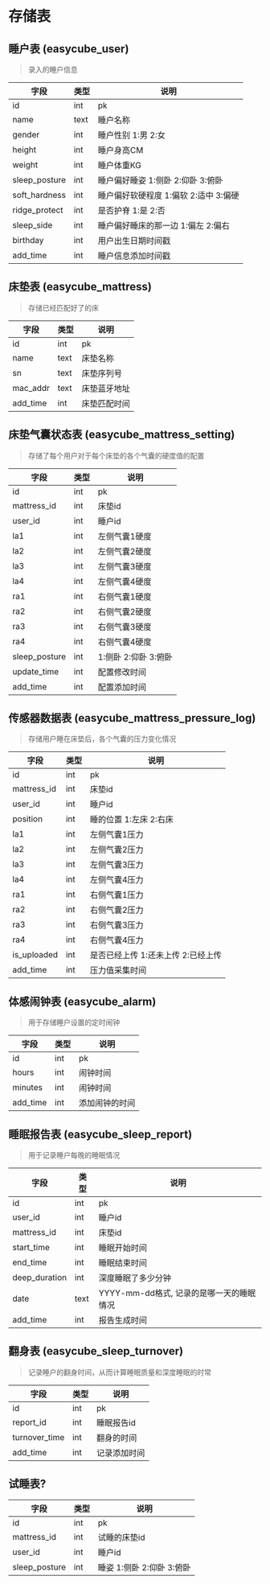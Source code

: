 # 存储表

## 睡户表 (easycube_user)


> 录入的睡户信息

| 字段          | 类型 | 说明                                  |
| ------------- | ---- | ------------------------------------- |
| id            | int  | pk                                    |
| name          | text | 睡户名称                              |
| gender        | int  | 睡户性别 1:男 2:女                    |
| height        | int  | 睡户身高CM                            |
| weight        | int  | 睡户体重KG                            |
| sleep_posture | int  | 睡户偏好睡姿 1:侧卧 2:仰卧 3:俯卧     |
| soft_hardness | int  | 睡户偏好软硬程度 1:偏软 2:适中 3:偏硬 |
| ridge_protect | int  | 是否护脊 1:是 2:否                    |
| sleep_side    | int  | 睡户偏好睡床的那一边 1:偏左 2:偏右    |
| birthday      | int  | 用户出生日期时间戳                    |
| add_time      | int  | 睡户信息添加时间戳                    |

## 床垫表 (easycube_mattress)

> 存储已经匹配好了的床

| 字段     | 类型 | 说明         |
| -------- | ---- | ------------ |
| id       | int  | pk           |
| name     | text | 床垫名称     |
| sn       | text | 床垫序列号   |
| mac_addr | text | 床垫蓝牙地址 |
| add_time | int  | 床垫匹配时间 |

## 床垫气囊状态表 (easycube_mattress_setting)

> 存储了每个用户对于每个床垫的各个气囊的硬度值的配置

| 字段          | 类型 | 说明                 |
| ------------- | ---- | -------------------- |
| id            | int  | pk                   |
| mattress_id   | int  | 床垫id               |
| user_id       | int  | 睡户id               |
| la1           | int  | 左侧气囊1硬度        |
| la2           | int  | 左侧气囊2硬度        |
| la3           | int  | 左侧气囊3硬度        |
| la4           | int  | 左侧气囊4硬度        |
| ra1           | int  | 右侧气囊1硬度        |
| ra2           | int  | 右侧气囊2硬度        |
| ra3           | int  | 右侧气囊3硬度        |
| ra4           | int  | 右侧气囊4硬度        |
| sleep_posture | int  | 1:侧卧 2:仰卧 3:俯卧 |
| update_time   | int  | 配置修改时间         |
| add_time      | int  | 配置添加时间         |

## 传感器数据表 (easycube_mattress_pressure_log)

> 存储用户睡在床垫后，各个气囊的压力变化情况

| 字段        | 类型 | 说明                               |
| ----------- | ---- | ---------------------------------- |
| id          | int  | pk                                 |
| mattress_id | int  | 床垫id                             |
| user_id     | int  | 睡户id                             |
| position    | int  | 睡的位置 1:左床 2:右床             |
| la1         | int  | 左侧气囊1压力                      |
| la2         | int  | 左侧气囊2压力                      |
| la3         | int  | 左侧气囊3压力                      |
| la4         | int  | 左侧气囊4压力                      |
| ra1         | int  | 右侧气囊1压力                      |
| ra2         | int  | 右侧气囊2压力                      |
| ra3         | int  | 右侧气囊3压力                      |
| ra4         | int  | 右侧气囊4压力                      |
| is_uploaded | int  | 是否已经上传 1:还未上传 2:已经上传 |
| add_time    | int  | 压力值采集时间                     |



## 体感闹钟表 (easycube_alarm)

> 用于存储睡户设置的定时闹钟

| 字段     | 类型 | 说明           |
| -------- | ---- | -------------- |
| id       | int  | pk             |
| hours    | int  | 闹钟时间       |
| minutes  | int  | 闹钟时间       |
| add_time | int  | 添加闹钟的时间 |


## 睡眠报告表 (easycube_sleep_report)

> 用于记录睡户每晚的睡眠情况

| 字段          | 类型 | 说明                                     |
| ------------- | ---- | ---------------------------------------- |
| id            | int  | pk                                       |
| user_id       | int  | 睡户id                                   |
| mattress_id   | int  | 床垫id                                   |
| start_time    | int  | 睡眠开始时间                             |
| end_time      | int  | 睡眠结束时间                             |
| deep_duration | int  | 深度睡眠了多少分钟                       |
| date          | text | YYYY-mm-dd格式, 记录的是哪一天的睡眠情况 |
| add_time      | int  | 报告生成时间                             |

## 翻身表 (easycube_sleep_turnover)

> 记录睡户的翻身时间，从而计算睡眠质量和深度睡眠的时常

| 字段          | 类型 | 说明         |
| ------------- | ---- | ------------ |
| id            | int  | pk           |
| report_id     | int  | 睡眠报告id   |
| turnover_time | int  | 翻身的时间   |
| add_time      | int  | 记录添加时间 |


## 试睡表?

| 字段          | 类型 | 说明                      |
| ------------- | ---- | ------------------------- |
| id            | int  | pk                        |
| mattress_id   | int  | 试睡的床垫id              |
| user_id       | int  | 睡户id                    |
| sleep_posture | int  | 睡姿 1:侧卧 2:仰卧 3:俯卧 |